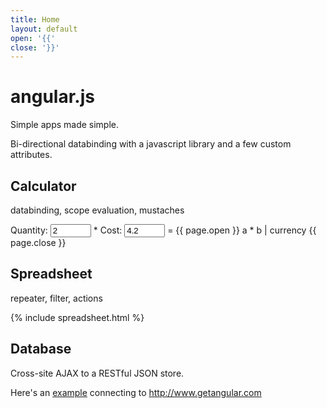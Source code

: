 ```yaml
---
title: Home
layout: default
open: '{{'
close: '}}'
---
```

angular.js
==========

Simple apps made simple.

Bi-directional databinding with a javascript library and a few custom attributes.

Calculator
----------
databinding, scope evaluation, mustaches

<div class="angular">
  Quantity: <input type="text" size="5" name="a" value="2"/>
  *
  Cost: <input type="text" size="5" name="b" value="4.2"/>
  = {{ page.open }} a * b | currency {{ page.close }}
</div>

Spreadsheet
-----------
repeater, filter, actions

{% include spreadsheet.html %}

Database
--------
Cross-site AJAX to a RESTful JSON store.

Here's an [example](/database.html) connecting to http://www.getangular.com



